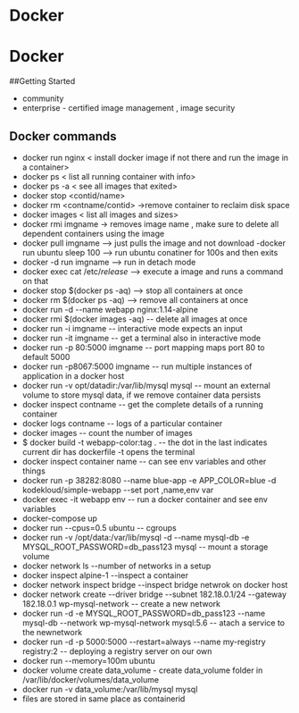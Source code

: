# Docker
# Docker
##Getting Started
- community 
- enterprise - certified image management , image security 
## Docker commands
- docker run nginx < install docker image if not there and run the image in a container>
- docker ps < list all running container with info>
- docker ps -a < see all images that exited>
- docker stop <contid/name>
- docker rm <contname/contid> ->remove container to reclaim disk space
- docker images < list all images and sizes>
- docker rmi imgname -> removes image name , make sure to delete all dependent containers using the image
- docker pull imgname --> just pulls the image and not download
-docker run ubuntu sleep 100 --> run ubuntu conatiner for 100s and then exits
- docker -d run imgname --> run in detach mode
- docker exec <contid> cat /etc/*release* --> execute a image and runs a command on that
- docker stop $(docker ps -aq) --> stop all containers at once
- docker rm $(docker ps -aq) --> remove all containers at once
- docker run -d --name webapp nginx:1.14-alpine <use name webapp and use the specified image>
- docker rmi $(docker images -aq) -- delete all images at once 
- docker run -i imgname -- interactive mode expects an input
- docker run -it imgname -- get a terminal also in interactive mode
- docker run -p 80:5000 imgname -- port mapping maps port 80 to default 5000
- docker run -p8067:5000 imgname -- run multiple instances of application in a docker host
- docker run -v opt/datadir:/var/lib/mysql mysql -- mount an external volume to store mysql data, if we remove container data persists
- docker inspect contname -- get the complete details of a running container
- docker logs contname -- logs of a particular container 
- docker images -- count the number of images
- $ docker build -t webapp-color:tag . -- the dot in the last indicates current dir has dockerfile -t opens the terminal
- docker inspect container name -- can see env variables and other things
- docker run -p 38282:8080 --name blue-app -e APP_COLOR=blue -d kodekloud/simple-webapp --set port ,name,env var
- docker exec -it webapp env -- run a docker container and see env variables
- docker-compose up
- docker run --cpus=0.5 ubuntu -- cgroups
- docker run -v /opt/data:/var/lib/mysql -d --name mysql-db -e MYSQL_ROOT_PASSWORD=db_pass123 mysql -- mount a storage volume
- docker network ls --number of networks in a setup
- docker inspect alpine-1 --inspect a container
- docker network inspect bridge --inspect bridge netwrok on docker host
- docker network create --driver bridge --subnet 182.18.0.1/24 --gateway 182.18.0.1 wp-mysql-network -- create a new network
- docker run -d -e MYSQL_ROOT_PASSWORD=db_pass123 --name mysql-db --network wp-mysql-network mysql:5.6 -- atach a service to the newnetwork
- docker run -d -p 5000:5000 --restart=always --name my-registry registry:2 -- deploying a registry server on our own
- docker run --memory=100m ubuntu
- docker volume create data_volume - create data_volume folder in /var/lib/docker/volumes/data_volume
- docker run -v data_volume:/var/lib/mysql mysql
- files are stored in same place as containerid
